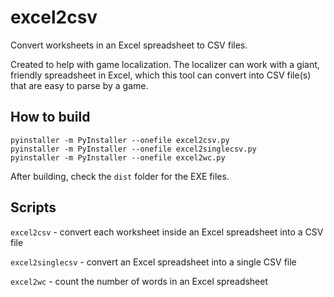 # excel2csv

Convert worksheets in an Excel spreadsheet to CSV files.

Created to help with game localization. The localizer can work with a giant, friendly spreadsheet in Excel, which this tool can convert into CSV file(s) that are easy to parse by a game.

## How to build

```
pyinstaller -m PyInstaller --onefile excel2csv.py
pyinstaller -m PyInstaller --onefile excel2singlecsv.py
pyinstaller -m PyInstaller --onefile excel2wc.py
```

After building, check the `dist` folder for the EXE files.

## Scripts

`excel2csv` - convert each worksheet inside an Excel spreadsheet into a CSV file

`excel2singlecsv` - convert an Excel spreadsheet into a single CSV file

`excel2wc` - count the number of words in an Excel spreadsheet
